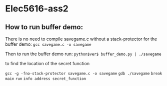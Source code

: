 # Elec5616-ass2

## How to run buffer demo:
There is no need to compile savegame.c without a stack-protector for the buffer demo:
`gcc savegame.c -o savegame`

Then to run the buffer demo run:
`python$ver$ buffer_demo.py | ./savegame`

to find the location of the secret function

`gcc -g -fno-stack-protector savegame.c -o savegame`
`gdb ./savegame`
`break main`
`run`
`info address secret_function`
